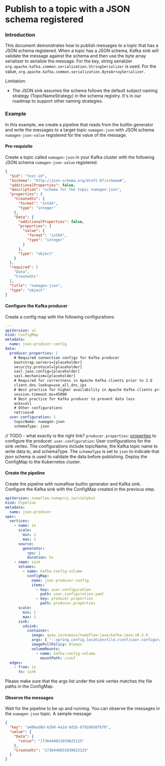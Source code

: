 # Publish to a topic with a JSON schema registered

### Introduction

This document demonstrates how to publish messages to a topic that has a JSON schema registered. When a topic has a
JSON schema, Kafka sink will validate the message against the schema and then use the byte array serializer to
serialize the message. For the key, string serializer `org.apache.kafka.common.serialization.StringSerializer` is used.
For the value, `org.apache.kafka.common.serialization.ByteArraySerializer`.

Limitation:

* The JSON sink assumes the schema follows the default subject naming strategy (TopicNameStrategy) in the schema
  registry. It's in our roadmap to support other naming strategies.

### Example

In this example, we create a pipeline that reads from the builtin generator and write the messages to a target topic
`numagen-json` with JSON schema `numagen-json-value` registered for the value of the message.

#### Pre-requisite

Create a topic called `numagen-json` in your Kafka cluster with the following JSON schema `numagen-json-value`
registered.

```json
{
  "$id": "test-id",
  "$schema": "http://json-schema.org/draft-07/schema#",
  "additionalProperties": false,
  "description": "schema for the topic numagen-json",
  "properties": {
    "Createdts": {
      "format": "int64",
      "type": "integer"
    },
    "Data": {
      "additionalProperties": false,
      "properties": {
        "value": {
          "format": "int64",
          "type": "integer"
        }
      },
      "type": "object"
    }
  },
  "required": [
    "Data",
    "Createdts"
  ],
  "title": "numagen-json",
  "type": "object"
}
```

#### Configure the Kafka producer

Create a config map with the following configurations:

```yaml
---
apiVersion: v1
kind: ConfigMap
metadata:
  name: json-producer-config
data:
  producer.properties: |
    # Required connection configs for Kafka producer
    bootstrap.servers=[placeholder]
    security.protocol=[placeholder]
    sasl.jaas.config=[placeholder]
    sasl.mechanism=[placeholder]
    # Required for correctness in Apache Kafka clients prior to 2.6
    client.dns.lookup=use_all_dns_ips
    # Best practice for higher availability in Apache Kafka clients prior to 3.0
    session.timeout.ms=45000
    # Best practice for Kafka producer to prevent data loss
    acks=all
    # Other configurations
    retries=0
  user.configuration: |
    topicName: numagen-json
    schemaType: json
```

// TODO - what exactly is the right link?
`producer.properties`: [properties](https://kafka.apache.org/documentation/#producerconfigs) to configure the producer.
`user.configuration`: User configurations for the sink vertex. The configurations include topicName, the Kafka topic
name to write data to, and schemaType. The `schemaType` is set to `json` to indicate that json schema is used to
validate the data before publishing. Deploy the ConfigMap to the Kubernetes cluster.

#### Create the pipeline

Create the pipeline with numaflow builtin generator and Kafka sink. Configure the Kafka sink with the ConfigMap created
in the previous step.

```yaml
apiVersion: numaflow.numaproj.io/v1alpha1
kind: Pipeline
metadata:
  name: json-producer
spec:
  vertices:
    - name: in
      scale:
        min: 1
        max: 1
      source:
        generator:
          rpu: 1
          duration: 5s
    - name: sink
      volumes:
        - name: kafka-config-volume
          configMap:
            name: json-producer-config
            items:
              - key: user.configuration
                path: user.configuration.yaml
              - key: producer.properties
                path: producer.properties
      scale:
        min: 1
        max: 1
      sink:
        udsink:
          container:
            image: quay.io/numaio/numaflow-java/kafka-java:v0.3.0
            args: [ "--spring.config.location=file:/conf/user.configuration.yaml", "--producer.properties.path=/conf/producer.properties" ]
            imagePullPolicy: Always
            volumeMounts:
              - name: kafka-config-volume
                mountPath: /conf
  edges:
    - from: in
      to: sink
```

Please make sure that the args list under the sink vertex matches the file paths in the ConfigMap.

#### Observe the messages

Wait for the pipeline to be up and running. You can observe the messages in the `numagen-json` topic. A sample message

```json
{
  "key": "a406ad8d-62b0-4a1d-bd1b-6792d656fbf0",
  "value": {
    "Data": {
      "value": "1736448031039625125"
    },
    "Createdts": "1736448031039625125"
  }
}
```
